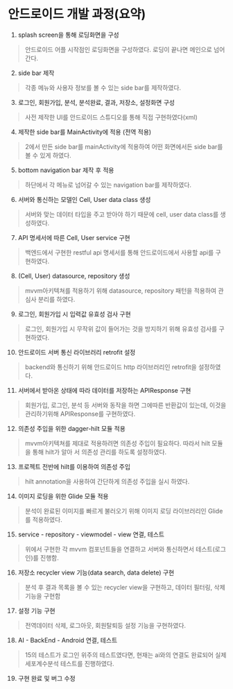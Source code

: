 # 안드로이드 개발 과정(요약)
1. splash screen을 통해 로딩화면을 구성
  >   안드로이드 어플 시작점인 로딩화면을 구성하였다. 로딩이 끝나면 메인으로 넘어간다.

2. side bar 제작
  >   각종 메뉴와 사용자 정보를 볼 수 있는 side bar를 제작하였다.

3. 로그인, 회원가입, 분석, 분석완료, 결과, 저장소, 설정화면 구성
  >   사전 제작한 UI를 안드로이드 스튜디오를 통해 직접 구현하였다(xml)

4. 제작한 side bar를 MainActivity에 적용 (전역 적용)
  >   2에서 만든 side bar를 mainActivity에 적용하여 어떤 화면에서든 side bar를 볼 수 있게 하였다.

5. bottom navigation bar 제작 후 적용
  >   하단에서 각 메뉴로 넘어갈 수 있는 navigation bar를 제작하였다.

6. 서버와 통신하는 모델인 Cell, User data class 생성
  >   서버와 맞는 데이터 타입을 주고 받아야 하기 때문에 cell, user data class를 생성하였다.

7. API 명세서에 따른 Cell, User service 구현
  >   백엔드에서 구현한 restful api 명세서를 통해 안드로이드에서 사용할 api를 구현하였다.

8. (Cell, User) datasource, repository 생성
  >   mvvm아키텍쳐를 적용하기 위해 datasource, repository 패턴을 적용하여 관심사 분리를 하였다.

9. 로그인, 회원가입 시 입력값 유효성 검사 구현
  >   로그인, 회원가입 시 무작위 값이 들어가는 것을 방지하기 위해 유효성 검사를 구현하였다.

10. 안드로이드 서버 통신 라이브러리 retrofit 설정
  >   backend와 통신하기 위해 안드로이드 http 라이브러리인 retrofit을 설정하였다.

11. 서버에서 받아온 상태에 따라 데이터를 저장하는 APIResponse 구현
  >   회원가입, 로그인, 분석 등 서버와 동작을 하면 그에따른 반환값이 있는데, 이것을 관리하기위해             APIResponse를 구현하였다.

12. 의존성 주입을 위한 dagger-hilt 모듈 적용
  >   mvvm아키텍쳐를 제대로 적용하려면 의존성 주입이 필요하다. 따라서 hilt 모듈을 통해 hilt가 알아          서 의존성 관리를 하도록 설정하였다.

13. 프로젝트 전반에 hilt를 이용하여 의존성 주입
  >   hilt annotation을 사용하여 간단하게 의존성 주입을 실시 하였다.

14. 이미지 로딩을 위한 Glide 모듈 적용
  >   분석이 완료된 이미지를 빠르게 불러오기 위해 이미지 로딩 라이브러리인 Glide를 적용하였다.

15. service - repository - viewmodel - view 연결, 테스트
  >   위에서 구현한 각 mvvm 컴포넌트들을 연결하고 서버와 통신하면서 테스트(로그인)를 진행함.

16. 저장소 recycler view 기능(data search, data delete) 구현
  >   분석 후 결과 목록을 볼 수 있는 recycler view을 구현하고, 데이터 필터링, 삭제 기능을 구현함

17. 설정 기능 구현
  >   전역데이터 삭제, 로그아웃, 회원탈퇴등 설정 기능을 구현하였다.

18. AI - BackEnd - Android 연결, 테스트
  >   15의 테스트가 로그인 위주의 테스트였다면, 현재는 ai와의 연결도 완료되어 실제 세포계수분석 테스트를 진행하였다.

19. 구현 완료 및 버그 수정 

